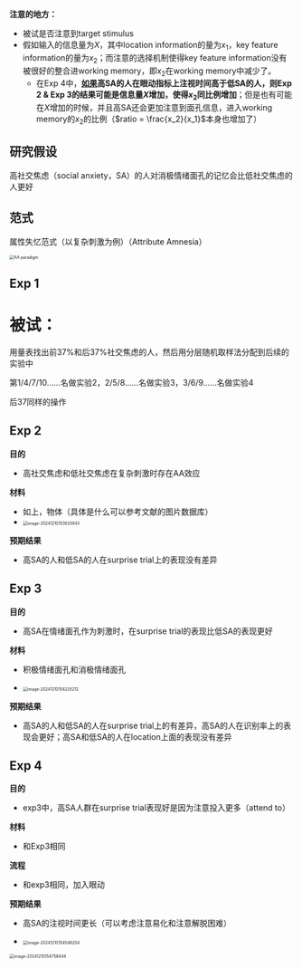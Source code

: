 **注意的地方：**

- 被试是否注意到target stimulus
- 假如输入的信息量为$X$，其中location information的量为$x_1$，key feature information的量为$x_2$；而注意的选择机制使得key feature information没有被很好的整合进working memory，即$x_2$在working memory中减少了。
	- 在Exp 4中，**<u>如果</u>**高SA的人在眼动指标上注视时间高于低SA的人，则Exp 2 & Exp 3的结果可能是信息量$X$增加，使得**$x_2$同比例增加**；但是也有可能在$X$增加的时候，并且高SA还会更加注意到面孔信息，进入working memory的$x_2$的比例（$ratio = \frac{x_2}{x_1}$本身也增加了）



## 研究假设

高社交焦虑（social anxiety，SA）的人对消极情绪面孔的记忆会比低社交焦虑的人更好

## 范式

属性失忆范式（以复杂刺激为例）（Attribute Amnesia）

<img src="/Users/maopeixuan/Documents/大三/大三上/情绪心理学/大作业/前期设计/AA paradigm.png" alt="AA paradigm" style="zoom:50%;" />

## Exp 1

# 被试：

用量表找出前37%和后37%社交焦虑的人，然后用分层随机取样法分配到后续的实验中

第1/4/7/10……名做实验2，2/5/8……名做实验3，3/6/9……名做实验4

后37同样的操作

## Exp 2

**目的**

- 高社交焦虑和低社交焦虑在复杂刺激时存在AA效应

**材料**

- 如上，物体（具体是什么可以参考文献的图片数据库）
- <img src="D:\data\学习\psy\【大三上】情绪心理学\大作业\前期设计\image-20241210153833943.png" alt="image-20241210153833943" style="zoom:50%;" />

**预期结果**

- 高SA的人和低SA的人在surprise trial上的表现没有差异

## Exp 3

**目的**

- 高SA在情绪面孔作为刺激时，在surprise trial的表现比低SA的表现更好

**材料**

- 积极情绪面孔和消极情绪面孔

- <img src="D:\data\学习\psy\【大三上】情绪心理学\大作业\前期设计\image-20241210154225212.png" alt="image-20241210154225212" style="zoom:50%;" />

**预期结果**

- 高SA的人和低SA的人在surprise trial上的有差异，高SA的人在识别率上的表现会更好；高SA和低SA的人在location上面的表现没有差异

## Exp 4

**目的**

- exp3中，高SA人群在surprise trial表现好是因为注意投入更多（attend to）

**材料**

- 和Exp3相同

**流程**

- 和exp3相同，加入眼动

**预期结果**

- 高SA的注视时间更长（可以考虑注意易化和注意解脱困难）

- <img src="D:\data\学习\psy\【大三上】情绪心理学\大作业\前期设计\image-20241210154548204.png" alt="image-20241210154548204" style="zoom:50%;" />

<img src="D:\data\学习\psy\【大三上】情绪心理学\大作业\前期设计\image-20241210154758444.png" alt="image-20241210154758444" style="zoom:50%;" />
